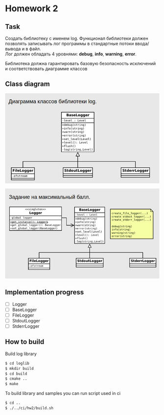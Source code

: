 # Homework 2

## Task

Создать библиотеку с именем log. Функционал библиотеки должен позволять записывать лог программы в стандартные потоки ввода/вывода и в файл.</br>
Лог должен обладать 4 уровнями: **debug**, **info**, **warning**, **error**.

Библиотека должна гарантировать базовую безопасность исключений и соответствовать диаграмме классов

## Class diagram

![Class diagram](./images/pic1.png)

![Class diagram 2](./images/pic2.png)

## Implementation progress

- [ ] Logger
- [ ] BaseLogger
- [ ] FileLogger
- [ ] StdoutLogger
- [ ] StderrLogger

## How to build

Build log library

```bash
$ cd loglib
$ mkdir build
$ cd build
$ cmake ..
$ make
```

To build library and samples you can run script used in ci

```bash
$ cd ..
$ ./../ci/hw2/build.sh
```